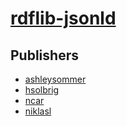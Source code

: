 # [rdflib-jsonld](https://pypi.org/project/rdflib-jsonld)



## Publishers
- [ashleysommer](https://pypi.org/user/ashleysommer)
- [hsolbrig](https://pypi.org/user/hsolbrig)
- [ncar](https://pypi.org/user/ncar)
- [niklasl](https://pypi.org/user/niklasl)

